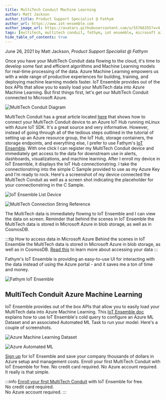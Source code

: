 ```yaml
---
title: MultiTech Conduit Machine Learning
author: Matt Jackson
author_title: Product Support Specialist @ Fathym
author_url: https://www.iot-ensemble.com
author_image_url: https://avatars.githubusercontent.com/u/55766355?v=4
tags: [multitech, multitech conduit, fathym, iot ensemble, microsoft azure, machine learning, devices, sensors, models]
hide_table_of_contents: true
---
```


June 26, 2021 by Matt Jackson, _Product Support Specialist @ Fathym_

Once you have your MultiTech Conduit data flowing to the cloud, it's time to develop some fast and efficient algorithms and Machine Learning models for real-time processing of the data. Azure Machine Learning empowers us with a wide range of productive experiences for building, training, and deploying machine learning models faster. IoT Ensemble provides out of the box APIs that allow you to easily load your MultiTech data into Azure Machine Learning. But first things first, let's get our MultiTech Conduit connected to Microsoft Azure.

![MultiTech Conduit Diagram](https://www.iot-ensemble.com/img/screenshots/MT_Conduit_Schematic_Diagram.png)

MultiTech Conduit has a great article located [here](https://github.com/Azure/azure-iot-device-ecosystem/blob/master/get_started/mlinux-multiconnect-conduit-c.md) that shows how to connect your MultiTech Conduit device to an Azure IoT Hub running mLinux with Azure IoT SDK.  It's a great source and very informative. However, instead of going through all of the tedious steps outlined in the tutorial of setting up an Azure resource group, the IoT Hub, storage containers, the storage endpoints, and everything else, I prefer to use Fathym's [IoT Ensemble](https://www.iot-ensemble.com). With one click I can register my MultiTech Conduit device and immediately get access to the data for downstream use in alerts, dashboards, visualizations, and machine learning. After I enroll my device in IoT Ensemble, it displays the IoT Hub connectionstring. I take the connectionstring into the simple C Sample provided to use as my Azure Key and I'm ready to rock. Here's a screenshot of my device connected the MultiTech Conduit as well as a screen shot indicating the placeholder for your connectionstring in the C Sample.

![IoT Ensemble List Device](https://www.iot-ensemble.com/img/screenshots/MultiTech-Connected-Devices.png)

![MultiTech Connection String Reference](https://www.iot-ensemble.com/img/screenshots/MultiTech-Connectionstring-Reference.png)

The MultiTech data is immediately flowing to IoT Ensemble and I can view the data on screen. Reminder that behind the scenes in IoT Ensemble the MultiTech data is stored in Microsoft Azure in blob storage, as well as in CosmosDB. 

:::tip How to access data in Microsoft Azure
Behind the scenes in IoT Ensemble the MultiTech data is stored in Microsoft Azure in blob storage, as well as in CosmosDB. [Read this](https://www.iot-ensemble.com/docs/getting-started/connecting-downstream) to learn more about accessing your data
:::

Fathym's IoT Ensemble is providing an easy-to-use UI for interacting with the data instead of using the Azure portal - and it saves me a ton of time and money.

![Fathym IoT Ensemble](https://www.iot-ensemble.com/img/screenshots/MultiTech-Dashboard.png)

## MultiTech Conduit Azure Machine Learning

IoT Ensemble provides out of the box APIs that allow you to easily load your MultiTech data into Azure Machine Learning. This [IoT Ensemble doc](https://www.iot-ensemble.com/docs/devs/storage/azure-ml) explains how to use IoT Ensemble's cold query to configure an Azure ML Dataset and an associated Automated ML Task to run your model. Here's a couple of screenshots.

![Azure Machine Learning Dataset](https://www.iot-ensemble.com/img/screenshots/azure-ml-automated-ml-run-dataset-wizard-skip.png)

![Azure Automated ML](https://www.iot-ensemble.com/img/screenshots/azure-ml-automated-ml-running.png)

[Sign up](https://www.iot-ensemble.com/dashboard) for IoT Ensemble and save your company thousands of dollars in Azure setup and management costs. Enroll your first MultiTech Conduit with IoT Ensemble for free. No credit card required. No Azure account required. It really is that simple.

:::info
[Enroll your first MultiTech Conduit](https://www.iot-ensemble.com/dashboard) with IoT Ensemble for free.  
No credit card required.  
No Azure account required.
:::